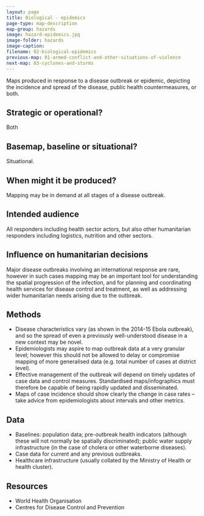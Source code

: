 ```yaml
---
layout: page
title: Biological - epidemics
page-type: map-description
map-group: hazards
image: hazard-epidemics.jpg
image-folder: hazards
image-caption: 
filename: 02-biological-epidemics
previous-map: 01-armed-conflict-and-other-situations-of-violence
next-map: 03-cyclones-and-storms
---
```


Maps produced in response to a disease outbreak or epidemic, depicting the incidence and spread of the disease, public health countermeasures, or both.

## Strategic or operational?

Both

## Basemap, baseline or situational?

Situational.

## When might it be produced?

Mapping may be in demand at all stages of a disease outbreak.

## Intended audience

All responders including health sector actors, but also other humanitarian responders including logistics, nutrition and other sectors.

## Influence on humanitarian decisions

Major disease outbreaks involving an international response are rare, however in such cases mapping may be an important tool for understanding the spatial progression of the infection, and for planning and coordinating health services for disease control and treatment, as well as addressing wider humanitarian needs arising due to the outbreak.

## Methods

* Disease characteristics vary \(as shown in the 2014-15 Ebola outbreak\), and so the spread of even a previously well-understood disease in a new context may be novel.
* Epidemiologists may aspire to map outbreak data at a very granular level; however this should not be allowed to delay or compromise mapping of more generalised data \(e.g. total number of cases at district level\).
* Effective management of the outbreak will depend on timely updates of case data and control measures. Standardised maps/infographics must therefore be capable of being rapidly updated and disseminated.
* Maps of case incidence should show clearly the change in case rates – take advice from epidemiologists about intervals and other metrics.

## Data

* Baselines: population data; pre-outbreak health indicators \(although these will not normally be spatially discriminated\); public water supply infrastructure \(in the case of cholera or other waterborne diseases\).
* Case data for current and any previous outbreaks.
* Healthcare infrastructure \(usually collated by the Ministry of Health or health cluster\).

## Resources

* World Health Organisation
* Centres for Disease Control and Prevention

